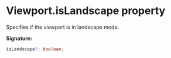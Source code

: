 # Viewport.isLandscape property

Specifies if the viewport is in landscape mode.

**Signature:**

```typescript
isLandscape?: boolean;
```
